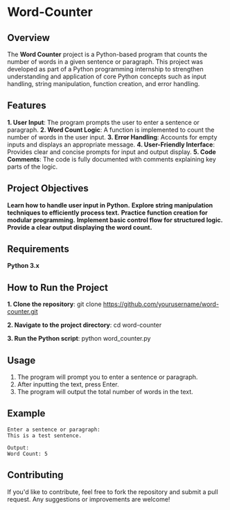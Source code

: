 # Word-Counter

## Overview
The **Word Counter** project is a Python-based program that counts the number of words in a given sentence or paragraph. This project was developed as part of a Python programming internship to strengthen understanding and application of core Python concepts such as input handling, string manipulation, function creation, and error handling.

## Features
**1. User Input**: The program prompts the user to enter a sentence or paragraph.
**2. Word Count Logic**: A function is implemented to count the number of words in the user input.
**3. Error Handling**: Accounts for empty inputs and displays an appropriate message.
**4. User-Friendly Interface**: Provides clear and concise prompts for input and output display.
**5. Code Comments**: The code is fully documented with comments explaining key parts of the logic.

## Project Objectives
**Learn how to handle user input in Python.**
**Explore string manipulation techniques to efficiently process text.**
**Practice function creation for modular programming.**
**Implement basic control flow for structured logic.**
**Provide a clear output displaying the word count.**

## Requirements
**Python 3.x**

## How to Run the Project
**1. Clone the repository**:
    git clone https://github.com/yourusername/word-counter.git

**2. Navigate to the project directory**:
    cd word-counter

**3. Run the Python script**:
    python word_counter.py

## Usage
1. The program will prompt you to enter a sentence or paragraph.
2. After inputting the text, press Enter.
3. The program will output the total number of words in the text.

## Example
```plaintext
Enter a sentence or paragraph:
This is a test sentence.

Output:
Word Count: 5
```

## Contributing
If you'd like to contribute, feel free to fork the repository and submit a pull request. Any suggestions or improvements are welcome!

